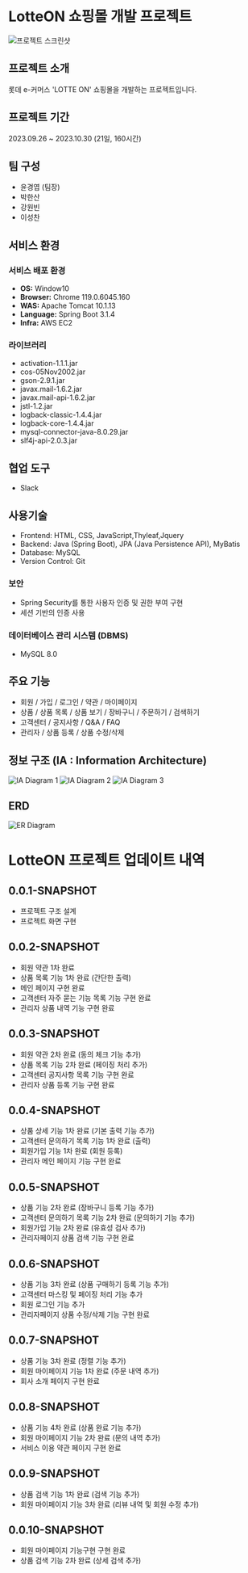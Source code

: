 # LotteON 쇼핑몰 개발 프로젝트

![프로젝트 스크린샷](https://github.com/ygy7265/LottON/assets/48234811/d29ecd2b-94e2-4cfe-8767-dd1be7b3f328)

## 프로젝트 소개
롯데 e-커머스 'LOTTE ON' 쇼핑몰을 개발하는 프로젝트입니다.

## 프로젝트 기간
2023.09.26 ~ 2023.10.30 (21일, 160시간)

## 팀 구성 
- 윤경엽 (팀장)
- 박한산
- 강원빈
- 이성찬

## 서비스 환경

### 서비스 배포 환경
- **OS:** Window10
- **Browser:** Chrome 119.0.6045.160
- **WAS:** Apache Tomcat 10.1.13
- **Language:** Spring Boot 3.1.4
- **Infra:** AWS EC2

### 라이브러리
- activation-1.1.1.jar
- cos-05Nov2002.jar
- gson-2.9.1.jar
- javax.mail-1.6.2.jar
- javax.mail-api-1.6.2.jar
- jstl-1.2.jar
- logback-classic-1.4.4.jar
- logback-core-1.4.4.jar
- mysql-connector-java-8.0.29.jar
- slf4j-api-2.0.3.jar

## 협업 도구
- Slack

## 사용기술

- Frontend: HTML, CSS, JavaScript,Thyleaf,Jquery
- Backend: Java (Spring Boot), JPA (Java Persistence API), MyBatis
- Database: MySQL
- Version Control: Git
  
### 보안

- Spring Security를 통한 사용자 인증 및 권한 부여 구현
- 세션 기반의 인증 사용


### 데이터베이스 관리 시스템 (DBMS)
- MySQL 8.0

## 주요 기능
- 회원 / 가입 / 로그인 / 약관 / 마이페이지
- 상품 / 상품 목록 / 상품 보기 / 장바구니 / 주문하기 / 검색하기
- 고객센터 / 공지사항 / Q&A / FAQ
- 관리자 / 상품 등록 / 상품 수정/삭제 
  
## 정보 구조 (IA : Information Architecture)
![IA Diagram 1](https://github.com/ygy7265/LottON/assets/48234811/11dc8af2-aeab-4860-9755-f8318c246fbc)
![IA Diagram 2](https://github.com/ygy7265/LottON/assets/48234811/6eb5e97d-9476-43ae-bf18-dc89240f2ce2)
![IA Diagram 3](https://github.com/ygy7265/LottON/assets/48234811/ba2be98c-086b-40a1-94da-3b4ebce14f53)

## ERD
![ER Diagram](https://github.com/ygy7265/LottON/assets/48234811/350fea20-05c0-40be-8363-0344c4a438c1)

# LotteON 프로젝트 업데이트 내역

## 0.0.1-SNAPSHOT
- 프로젝트 구조 설계
- 프로젝트 화면 구현
## 0.0.2-SNAPSHOT
- 회원 약관 1차 완료
- 상품 목록 기능 1차 완료 (간단한 출력)
- 메인 페이지 구현 완료
- 고객센터 자주 묻는 기능 목록 기능 구현 완료
- 관리자 상품 내역 기능 구현 완료
## 0.0.3-SNAPSHOT
- 회원 약관 2차 완료 (동의 체크 기능 추가)
- 상품 목록 기능 2차 완료 (페이징 처리 추가)
- 고객센터 공지사항 목록 기능 구현 완료
- 관리자 상품 등록 기능 구현 완료
## 0.0.4-SNAPSHOT
- 상품 상세 기능 1차 완료 (기본 출력 기능 추가)
- 고객센터 문의하기 목록 기능 1차 완료 (출력)
- 회원가입 기능 1차 완료 (회원 등록)
- 관리자 메인 페이지 기능 구현 완료
## 0.0.5-SNAPSHOT
- 상품 기능 2차 완료 (장바구니 등록 기능 추가)
- 고객센터 문의하기 목록 기능 2차 완료 (문의하기 기능 추가)
- 회원가입 기능 2차 완료 (유효성 검사 추가)
- 관리자페이지 상품 검색 기능 구현 완료
## 0.0.6-SNAPSHOT
- 상품 기능 3차 완료 (상품 구매하기 등록 기능 추가)
- 고객센터 마스킹 및 페이징 처리 기능 추가
- 회원 로그인 기능 추가
- 관리자페이지 상품 수정/삭제 기능 구현 완료
## 0.0.7-SNAPSHOT
- 상품 기능 3차 완료 (정렬 기능 추가)
- 회원 마이페이지 기능 1차 완료 (주문 내역 추가)
- 회사 소개 페이지 구현 완료
## 0.0.8-SNAPSHOT
- 상품 기능 4차 완료 (상품 완료 기능 추가)
- 회원 마이페이지 기능 2차 완료 (문의 내역 추가)
- 서비스 이용 약관 페이지 구현 완료
## 0.0.9-SNAPSHOT
- 상품 검색 기능 1차 완료 (검색 기능 추가)
- 회원 마이페이지 기능 3차 완료 (리뷰 내역 및 회원 수정 추가)
## 0.0.10-SNAPSHOT

- 회원 마이페이지 기능구현 구현 완료
- 상품 검색 기능 2차 완료 (상세 검색 추가)

